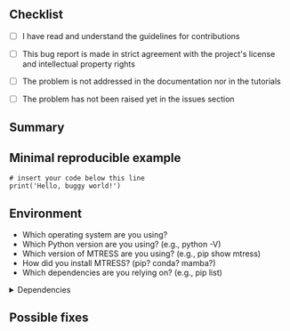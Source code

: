 ## Checklist

<!-- Please go through the checklist and check each item by placing an x between each set of square brackets. -->

- [ ] I have read and understand the guidelines for contributions

- [ ] This bug report is made in strict agreement with the project's license and intellectual property rights

- [ ] The problem is not addressed in the documentation nor in the tutorials

- [ ] The problem has not been raised yet in the issues section

## Summary

<!-- Summarize the bug encountered concisely. -->

<!-- (What is the current *bug* behavior?) Describe what actually happens. -->

<!-- (What is the expected *correct* behavior?) Describe what you should see instead. -->

## Minimal reproducible example

<!-- Please provide the smallest and simplest way to reproduce the bug. Insert the code below. -->

```
# insert your code below this line
print('Hello, buggy world!')
```

## Environment

<!-- Answer directly after the question mark. -->

- Which operating system are you using?
- Which Python version are you using? (e.g., python -V)
- Which version of MTRESS are you using? (e.g., pip show mtress)
- How did you install MTRESS? (pip? conda? mamba?)
- Which dependencies are you relying on? (e.g., pip list)

<details><summary>Dependencies</summary>

```python
# dump content of 'pip list' or equivalent after this line
```

</details>

## Possible fixes

<!-- If you can, link to the line of code that might be responsible for the problem. -->

<!-- Please add a label for the type of bug as per https://about.gitlab.com/handbook/engineering/metrics/#work-type-classification -->
